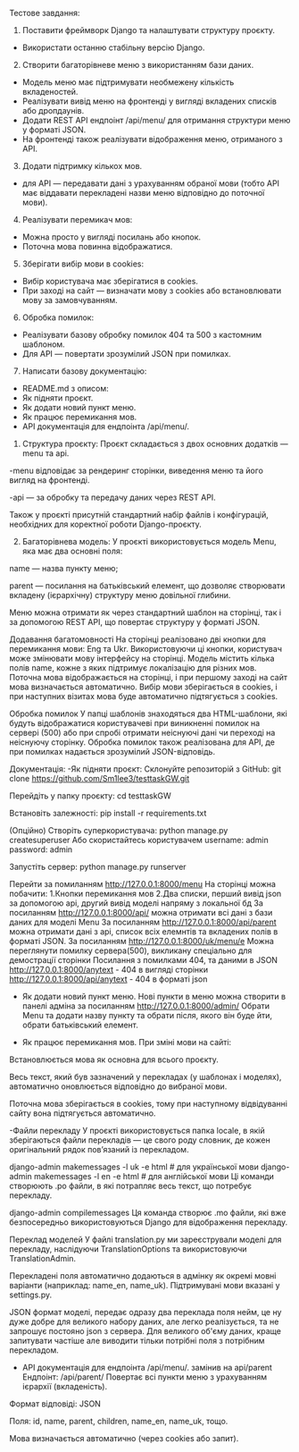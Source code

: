 Тестове завдання:
1) Поставити фреймворк Django та налаштувати структуру проєкту.
- Використати останню стабільну версію Django.
2) Створити багаторівневе меню з використанням бази даних.
- Модель меню має підтримувати необмежену кількість вкладеностей.
- Реалізувати вивід меню на фронтенді у вигляді вкладених списків або дропдаунів.
- Додати REST API ендпоінт /api/menu/ для отримання структури меню у форматі JSON.
- На фронтенді також реалізувати відображення меню, отриманого з API.
3) Додати підтримку кількох мов.
- для API — передавати дані з урахуванням обраної мови (тобто API має віддавати перекладені назви меню відповідно до поточної мови). 
4) Реалізувати перемикач мов:
- Можна просто у вигляді посилань або кнопок.
- Поточна мова повинна відображатися.
5) Зберігати вибір мови в cookies:
- Вибір користувача має зберігатися в cookies.
- При заході на сайт — визначати мову з cookies або встановлювати мову за замовчуванням.
6) Обробка помилок:
- Реалізувати базову обробку помилок 404 та 500 з кастомним шаблоном.
- Для API — повертати зрозумілий JSON при помилках.
7) Написати базову документацію:
- README.md з описом:
- Як підняти проєкт.
- Як додати новий пункт меню.
- Як працює перемикання мов.
- API документація для ендпоінта /api/menu/.



1. Структура проєкту:
Проєкт складається з двох основних додатків — menu та api.

-menu відповідає за рендеринг сторінки, виведення меню та його вигляд на фронтенді.

-api — за обробку та передачу даних через REST API.

Також у проєкті присутній стандартний набір файлів і конфігурацій, необхідних для коректної роботи Django-проєкту.

2. Багаторівнева модель:
У проєкті використовується модель Menu, яка має два основні поля:

name — назва пункту меню;

parent — посилання на батьківський елемент, що дозволяє створювати вкладену (ієрархічну) структуру меню довільної глибини.

Меню можна отримати як через стандартний шаблон на сторінці, так і за допомогою REST API, що повертає структуру у форматі JSON.

Додавання багатомовності
На сторінці реалізовано дві кнопки для перемикання мови: Eng та Ukr. Використовуючи ці кнопки, користувач може змінювати мову інтерфейсу на сторінці.
Модель містить кілька полів name, кожне з яких підтримує локалізацію для різних мов. Поточна мова відображається на сторінці, і при першому заході на сайт мова визначається автоматично.
Вибір мови зберігається в cookies, і при наступних візитах мова буде автоматично підтягується з cookies.

Обробка помилок
У папці шаблонів знаходяться два HTML-шаблони, які будуть відображатися користувачеві при виникненні помилок на сервері (500) або при спробі отримати неіснуючі
дані чи переході на неіснуючу сторінку. Обробка помилок також реалізована для API, де при помилках надається зрозумілий JSON-відповідь.

Документація: 
-Як підняти проєкт:
Склонуйте репозиторій з GitHub:
git clone https://github.com/Sm1lee3/testtaskGW.git

Перейдіть у папку проєкту:
cd testtaskGW

Встановіть залежності:
pip install -r requirements.txt

(Опційно) Створіть суперкористувача:
python manage.py createsuperuser
Або скористайтесь користувачем username: admin password: admin

Запустіть сервер:
python manage.py runserver

Перейти за помиланням
http://127.0.0.1:8000/menu
На сторінці можна побачити: 
1.Кнопки перемикання мов
2.Два списки, перший вивід json за допомогою api, другий вивід моделі напряму з локальної бд
За посиланням http://127.0.0.1:8000/api/
можна отримати всі дані з бази даних для моделі Menu
За посиланням http://127.0.0.1:8000/api/parent
 можна отримати дані з api, список всіх елемнтів та вкладених полів в форматі JSON. 
За посиланням http://127.0.0.1:8000/uk/menu/e
Можна переглянути помилку сервера(500), викликану спеціально для демострації сторінки 
Посилання з помилками 404, та даними в JSON
http://127.0.0.1:8000/anytext - 404 в вигляді сторінки
http://127.0.0.1:8000/api/anytext - 404 в форматі json



- Як додати новий пункт меню.
Нові пункти в меню можна створити в панелі адміна за посиланням
http://127.0.0.1:8000/admin/
Обрати Menu та додати назву пункту та обрати після, якого він буде йти, обрати батьківський елемент.



- Як працює перемикання мов.
При зміні мови на сайті:

Встановлюється мова як основна для всього проєкту.

Весь текст, який був зазначений у перекладах (у шаблонах і моделях), автоматично оновлюється відповідно до вибраної мови.

Поточна мова зберігається в cookies, тому при наступному відвідуванні сайту вона підтягується автоматично.

-Файли перекладу
У проєкті використовується папка locale, в якій зберігаються файли перекладів — це свого роду словник, де кожен оригінальний рядок пов’язаний із перекладом.

django-admin makemessages -l uk -e html  # для української мови
django-admin makemessages -l en -e html  # для англійської мови
Ці команди створюють .po файли, в які потрапляє весь текст, що потребує перекладу.

django-admin compilemessages
Ця команда створює .mo файли, які вже безпосередньо використовуються Django для відображення перекладу.

Переклад моделей
У файлі translation.py ми зареєстрували моделі для перекладу, наслідуючи TranslationOptions та використовуючи TranslationAdmin.

Перекладені поля автоматично додаються в адмінку як окремі мовні варіанти (наприклад: name_en, name_uk).
Підтримувані мови вказані у settings.py.

JSON формат моделі, передає одразу два переклада поля нейм, це ну дуже добре для великого набору даних, але легко реалізується, та не запрошує постояно json з сервера.
Для великого об'єму даних, краще запитувати частіше але виводити тільки потрібні поля з потрібним перекладом. 

- API документація для ендпоінта /api/menu/. замінив на api/parent
Ендпоінт: /api/parent/
Повертає всі пункти меню з урахуванням ієрархії (вкладеність).

Формат відповіді: JSON

Поля: id, name, parent, children, name_en, name_uk, тощо.

Мова визначається автоматично (через cookies або запит).